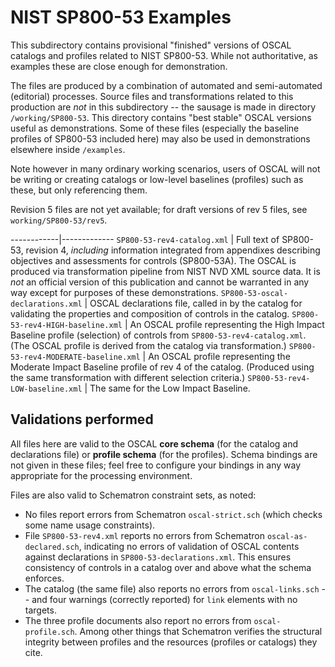 # NIST SP800-53 Examples

This subdirectory contains provisional "finished" versions of OSCAL catalogs and profiles related to NIST SP800-53. While not authoritative, as examples these are close enough for demonstration.

The files are produced by a combination of automated and semi-automated (editorial) processes. Source files and transformations related to this production are *not* in this subdirectory -- the sausage is made in directory `/working/SP800-53`. This directory contains "best stable" OSCAL versions useful as demonstrations. Some of these files (especially the baseline profiles of SP800-53 included here) may also be used in demonstrations elsewhere inside `/examples`.

Note however in many ordinary working scenarios, users of OSCAL will not be writing or creating catalogs or low-level baselines (profiles) such as these, but only referencing them.

Revision 5 files are not yet available; for draft versions of rev 5 files, see `working/SP800-53/rev5`.

------------|-------------
`SP800-53-rev4-catalog.xml` | Full text of SP800-53, revision 4, *including* information integrated from appendixes describing objectives and assessments for controls (SP800-53A). The OSCAL is produced via transformation pipeline from NIST NVD XML source data. It is *not* an official version of this publication and cannot be warranted in any way except for purposes of these demonstrations.
`SP800-53-oscal-declarations.xml` | OSCAL declarations file, called in by the catalog for validating the properties and composition of controls in the catalog. 
`SP800-53-rev4-HIGH-baseline.xml` | An OSCAL profile representing the High Impact Baseline profile (selection) of controls from `SP800-53-rev4-catalog.xml`. (The OSCAL profile is derived from the catalog via transformation.)
`SP800-53-rev4-MODERATE-baseline.xml` | An OSCAL profile representing the Moderate Impact Baseline profile of rev 4 of the catalog. (Produced using the same transformation with different selection criteria.)
`SP800-53-rev4-LOW-baseline.xml` | The same for the Low Impact Baseline.

## Validations performed

All files here are valid to the OSCAL **core schema** (for the catalog and declarations file) or **profile schema** (for the profiles). Schema bindings are not given in these files; feel free to configure your bindings in any way appropriate for the processing environment.

Files are also valid to Schematron constraint sets,  as noted:

* No files report errors from Schematron `oscal-strict.sch` (which checks some name usage constraints).
* File `SP800-53-rev4.xml` reports no errors from Schematron `oscal-as-declared.sch`, indicating no errors of validation of OSCAL contents against declarations in `SP800-53-declarations.xml`. This ensures consistency of controls in a catalog over and above what the schema enforces.
* The catalog (the same file) also reports no errors from `oscal-links.sch` -- and four warnings (correctly reported) for `link` elements with no targets.
* The three profile documents also report no errors from `oscal-profile.sch`. Among other things that Schematron verifies the structural integrity between profiles and the resources (profiles or catalogs) they cite.



